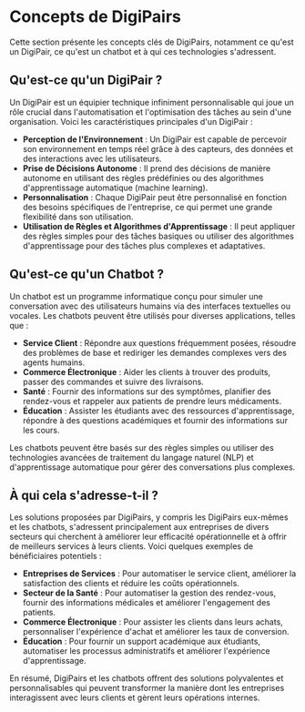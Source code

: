# Concepts de DigiPairs

Cette section présente les concepts clés de DigiPairs, notamment ce qu'est un DigiPair, ce qu'est un chatbot et à qui ces technologies s'adressent.

## Qu'est-ce qu'un DigiPair ?

Un DigiPair est un équipier technique infiniment personnalisable qui joue un rôle crucial dans l'automatisation et l'optimisation des tâches au sein d'une organisation. Voici les caractéristiques principales d'un DigiPair :

- **Perception de l'Environnement** : Un DigiPair est capable de percevoir son environnement en temps réel grâce à des capteurs, des données et des interactions avec les utilisateurs.
- **Prise de Décisions Autonome** : Il prend des décisions de manière autonome en utilisant des règles prédéfinies ou des algorithmes d'apprentissage automatique (machine learning).
- **Personnalisation** : Chaque DigiPair peut être personnalisé en fonction des besoins spécifiques de l'entreprise, ce qui permet une grande flexibilité dans son utilisation.
- **Utilisation de Règles et Algorithmes d'Apprentissage** : Il peut appliquer des règles simples pour des tâches basiques ou utiliser des algorithmes d'apprentissage pour des tâches plus complexes et adaptatives.

## Qu'est-ce qu'un Chatbot ?

Un chatbot est un programme informatique conçu pour simuler une conversation avec des utilisateurs humains via des interfaces textuelles ou vocales. Les chatbots peuvent être utilisés pour diverses applications, telles que :

- **Service Client** : Répondre aux questions fréquemment posées, résoudre des problèmes de base et rediriger les demandes complexes vers des agents humains.
- **Commerce Électronique** : Aider les clients à trouver des produits, passer des commandes et suivre des livraisons.
- **Santé** : Fournir des informations sur des symptômes, planifier des rendez-vous et rappeler aux patients de prendre leurs médicaments.
- **Éducation** : Assister les étudiants avec des ressources d'apprentissage, répondre à des questions académiques et fournir des informations sur les cours.

Les chatbots peuvent être basés sur des règles simples ou utiliser des technologies avancées de traitement du langage naturel (NLP) et d'apprentissage automatique pour gérer des conversations plus complexes.

## À qui cela s'adresse-t-il ?

Les solutions proposées par DigiPairs, y compris les DigiPairs eux-mêmes et les chatbots, s'adressent principalement aux entreprises de divers secteurs qui cherchent à améliorer leur efficacité opérationnelle et à offrir de meilleurs services à leurs clients. Voici quelques exemples de bénéficiaires potentiels :

- **Entreprises de Services** : Pour automatiser le service client, améliorer la satisfaction des clients et réduire les coûts opérationnels.
- **Secteur de la Santé** : Pour automatiser la gestion des rendez-vous, fournir des informations médicales et améliorer l'engagement des patients.
- **Commerce Électronique** : Pour assister les clients dans leurs achats, personnaliser l'expérience d'achat et améliorer les taux de conversion.
- **Éducation** : Pour fournir un support académique aux étudiants, automatiser les processus administratifs et améliorer l'expérience d'apprentissage.

En résumé, DigiPairs et les chatbots offrent des solutions polyvalentes et personnalisables qui peuvent transformer la manière dont les entreprises interagissent avec leurs clients et gèrent leurs opérations internes.